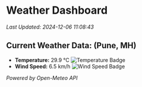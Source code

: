 
# Weather Dashboard

_Last Updated: 2024-12-06 11:08:43_

## Current Weather Data: (Pune, MH)
- **Temperature:** 29.9 °C ![Temperature Badge](https://img.shields.io/badge/Temperature-Medium%20Temp-green)
- **Wind Speed:** 6.5 km/h ![Wind Speed Badge](https://img.shields.io/badge/Wind%20Speed-Low%20Wind-blue)

*Powered by Open-Meteo API*
